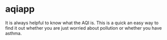 # aqiapp
It is always helpful to know what the AQI is. This is a quick an easy way to find it out whether you are just worried about pollution or whether you have asthma.
